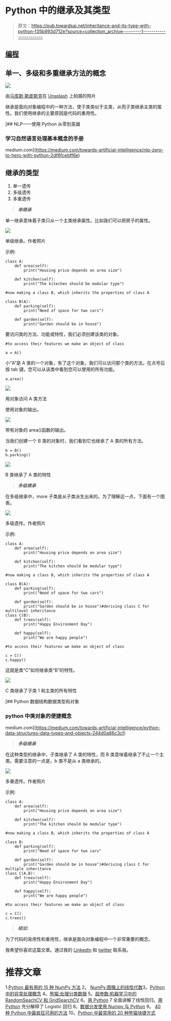 # Python 中的继承及其类型

> 原文：<https://pub.towardsai.net/inheritance-and-its-type-with-python-f35b993d712e?source=collection_archive---------1----------------------->

## [编程](https://towardsai.net/p/category/programming)

## 单一、多级和多重继承方法的概念

![](img/591be8dfa16d029f6bd076bc584a7b6d.png)

由[马库斯·斯皮斯克](https://unsplash.com/@markusspiske?utm_source=medium&utm_medium=referral)在 [Unsplash](https://unsplash.com?utm_source=medium&utm_medium=referral) 上拍摄的照片

继承是面向对象编程中的一种方法，使子类类似于主类，从而子类继承主类的属性。我们使用继承的主要原因是代码的重用性。

[](https://medium.com/towards-artificial-intelligence/nlp-zero-to-hero-with-python-2df6fcebff6e) [## NLP——使用 Python 从零到英雄

### 学习自然语言处理基本概念的手册

medium.com](https://medium.com/towards-artificial-intelligence/nlp-zero-to-hero-with-python-2df6fcebff6e) 

## 继承的类型

1.  单一遗传
2.  多级遗传
3.  多重遗传

> ***单继承***

单一继承意味着子类只从一个主类继承属性。比如我们可以把房子的属性。

![](img/493f9fec197a161c527c24624091b72e.png)

单级继承。作者照片

示例:

```
class A:
    def area(self):
        print("Housing price depends on area size")

    def kitchen(self):
        print("The kitechen should be madular type")

#now making a class B, which inherits the properties of class A

class B(A):
    def parking(self):
        print("Need of space for two cars")

    def garden(self):
        print("Garden should be in house")
```

要访问类的方法、功能或特性，我们必须创建该类的对象。

```
#to access their features we make an object of class

a = A()
```

小“A”是 A 类的一个对象，有了这个对象，我们可以访问那个类的方法。在点号后按 tab 键。您可以从该类中看到您可以使用的所有功能。

```
a.area()
```

![](img/8580106d2ede55eb41788f62cd6b3bf4.png)

用对象访问 A 类方法

使用对象的输出。

![](img/dda8dbe05d08280145836dabc070bfc3.png)

带有对象的 area()函数的输出。

当我们创建一个 B 类的对象时，我们看到它也继承了 A 类的所有方法。

```
b = B()
b.parking()
```

![](img/ee625f1d15ff0bfd93715030cfdc9163.png)

B 类继承了 A 类的特性

> ***多级继承***

在多级继承中，more 子类是从子类派生出来的。为了理解这一点，下面有一个图表。

![](img/eed4d0f9e54e33c8d5ac23185647cd9b.png)

多级遗传。作者照片

示例:

```
class A:
    def area(self):
        print("Housing price depends on area size")

    def kitchen(self):
        print("The kitchen should be modular type")

#now making a class B, which inherits the properties of class A

class B(A):
    def parking(self):
        print("Need of space for two cars")

    def garden(self):
        print("Garden should be in house")#deriving class C for multilevel inheritance        
class C(B):
    def trees(self):
        print("Happy Environment Day")

    def happy(self):
        print("We are happy people")

#to access their features we make an object of class

c = C()
c.happy()
```

这就是类“C”如何继承类“B”的特性。

![](img/4a0e846c0b926833c5dc61d4d191b690.png)

C 类继承了子类 1 和主类的所有特性

[](https://medium.com/towards-artificial-intelligence/python-data-structures-data-types-and-objects-244d0a86c3cf) [## Python 数据结构数据类型和对象

### python 中类对象的便捷概念

medium.com](https://medium.com/towards-artificial-intelligence/python-data-structures-data-types-and-objects-244d0a86c3cf) 

> ***多级继承***

在这种类型的继承中，子类继承了 A 类的特性，而 B 类意味着继承了不止一个主类。需要注意的一点是，b 类不是从 a 类继承的。

![](img/574eadfb653c0be4e2d77f583b61277c.png)

多重遗传。作者照片

示例:

```
class A:
    def area(self):
        print("Housing price depends on area size")

    def kitchen(self):
        print("The kitchen should be modular type")

#now making a class B, which inherits the properties of class A

class B:
    def parking(self):
        print("Need of space for two cars"

    def garden(self):
        print("Garden should be in house")#deriving class C for multiple inheritance        
class C(A,B):
    def trees(self):
        print("Happy Environment Day")

    def happy(self):
        print("We are happy people")

#to access their features we make an object of class

c = C()
c.trees()
```

> ***结论:***

为了代码的易用性和重用性，继承是面向对象编程中一个非常重要的概念。

我希望你喜欢这篇文章。通过我的 [LinkedIn](https://www.linkedin.com/in/data-scientist-95040a1ab/) 和 [twitter](https://twitter.com/amitprius) 联系我。

# 推荐文章

1.[Python 最有用的 15 种 NumPy 方法](/15-most-usable-numpy-methods-with-python-4d20eb93e149?sk=911d2bebf042b148be8f366b907af158)
2。 [NumPy:图像上的线性代数](/numpy-linear-algebra-on-images-ed3180978cdb?source=friends_link&sk=d9afa4a1206971f9b1f64862f6291ac0)3。[Python 中的异常处理概念](/exception-handling-concepts-in-python-4d5116decac3?source=friends_link&sk=a0ed49d9fdeaa67925eac34ecb55ea30)
4。[熊猫:处理分类数据](/pandas-dealing-with-categorical-data-7547305582ff?source=friends_link&sk=11c6809f6623dd4f6dd74d43727297cf)
5。[超参数:机器学习中的 RandomSeachCV 和 GridSearchCV](/hyper-parameters-randomseachcv-and-gridsearchcv-in-machine-learning-b7d091cf56f4?source=friends_link&sk=cab337083fb09601114a6e466ec59689)
6。[用 Python](https://medium.com/towards-artificial-intelligence/fully-explained-linear-regression-with-python-fe2b313f32f3?source=friends_link&sk=53c91a2a51347ec2d93f8222c0e06402)
7 全面讲解了线性回归。[用 Python](https://medium.com/towards-artificial-intelligence/fully-explained-logistic-regression-with-python-f4a16413ddcd?source=friends_link&sk=528181f15a44e48ea38fdd9579241a78)
充分解释了 Logistic 回归 8。[数据分发使用 Numpy 与 Python](/data-distribution-using-numpy-with-python-3b64aae6f9d6?source=friends_link&sk=809e75802cbd25ddceb5f0f6496c9803)
9。 [40 种 Python 中最疯狂可用的方法](https://medium.com/pythoneers/40-most-insanely-usable-methods-in-python-a983c78f5bfd?sk=07df9058ea3e8c2fce4318a73cd8fce9)
10。[Python 中最常用的 20 种熊猫快捷方式](https://medium.com/pythoneers/20-most-usable-pandas-shortcut-methods-in-python-c9bc065ce11e?sk=1faf673d0cdfb46234975cbdeed12beb)